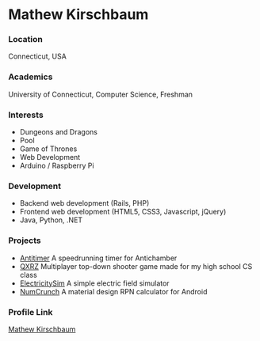 # Mathew Kirschbaum

### Location

Connecticut, USA

### Academics

University of Connecticut, Computer Science, Freshman

### Interests

- Dungeons and Dragons
- Pool
- Game of Thrones
- Web Development
- Arduino / Raspberry Pi

### Development

- Backend web development (Rails, PHP)
- Frontend web development (HTML5, CSS3, Javascript, jQuery)
- Java, Python, .NET

### Projects

- [Antitimer](https://github.com/mkirsch42/antitimer) A speedrunning timer for Antichamber
- [QXRZ](https://github.com/mkirsch42/QXRZ) Multiplayer top-down shooter game made for my high school CS class
- [ElectricitySim](https://github.com/mkirsch42/ElectricitySim) A simple electric field simulator
- [NumCrunch](https://github.com/mkirsch42/NumCrunch) A material design RPN calculator for Android

### Profile Link

[Mathew Kirschbaum](https://github.com/mkirsch42)
